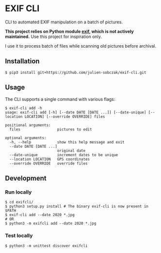 # EXIF CLI

CLI to automated EXIF manipulation on a batch of pictures.

**This project relies on Python module [exif](https://gitlab.com/TNThieding/exif), which is not actively maintained.** Use this project for inspiration only.

I use it to process batch of files while scanning old pictures before archival.


## Installation

```
$ pip3 install git+https://github.com/julien-sobczak/exif-cli.git
```


## Usage

The CLI supports a single command with various flags:

```shell
$ exif-cli add -h
usage: exif-cli add [-h] [--date DATE [DATE ...]] [--date-unique] [--location LOCATION] [--override OVERRIDE] files

positional arguments:
  files                 pictures to edit

optional arguments:
  -h, --help            show this help message and exit
  --date DATE [DATE ...]
                        original date
  --date-unique         increment dates to be unique
  --location LOCATION   GPS coordinates
  --override OVERRIDE   override files
```


## Development

### Run locally

```shell
$ cd exifcli/
$ python3 setup.py install # The binary exif-cli is now present in $PATH
$ exif-cli add --date 2020 *.jpg
# OR
$ python3 -m exifcli add --date 2020 *.jpg
```


### Test locally

```
$ python3 -m unittest discover exifcli
```
